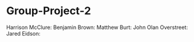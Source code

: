 # Group-Project-2

Harrison McClure:
Benjamin Brown:
Matthew Burt:
John Olan Overstreet:
Jared Eidson:


